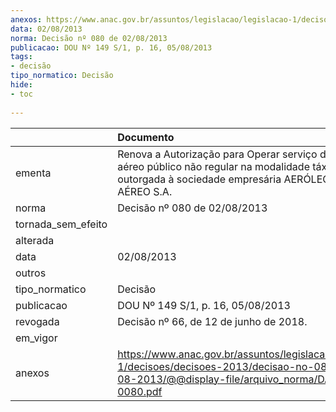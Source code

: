 ```yaml
---
anexos: https://www.anac.gov.br/assuntos/legislacao/legislacao-1/decisoes/decisoes-2013/decisao-no-080-de-02-08-2013/@@display-file/arquivo_norma/DA2013-0080.pdf
data: 02/08/2013
norma: Decisão nº 080 de 02/08/2013
publicacao: DOU Nº 149 S/1, p. 16, 05/08/2013
tags:
- decisão
tipo_normatico: Decisão
hide: 
- toc 
 
---
```


|                    | Documento                                                                                                                                                          |
|:-------------------|:-------------------------------------------------------------------------------------------------------------------------------------------------------------------|
| ementa             | Renova a Autorização para Operar serviço de transporte aéreo público não regular na modalidade táxi aéreo outorgada à sociedade empresária AERÓLEO TÁXI AÉREO S.A. |
| norma              | Decisão nº 080 de 02/08/2013                                                                                                                                       |
| tornada_sem_efeito |                                                                                                                                                                    |
| alterada           |                                                                                                                                                                    |
| data               | 02/08/2013                                                                                                                                                         |
| outros             |                                                                                                                                                                    |
| tipo_normatico     | Decisão                                                                                                                                                            |
| publicacao         | DOU Nº 149 S/1, p. 16, 05/08/2013                                                                                                                                  |
| revogada           | Decisão nº 66, de 12 de junho de 2018.                                                                                                                             |
| em_vigor           |                                                                                                                                                                    |
| anexos             | https://www.anac.gov.br/assuntos/legislacao/legislacao-1/decisoes/decisoes-2013/decisao-no-080-de-02-08-2013/@@display-file/arquivo_norma/DA2013-0080.pdf          |